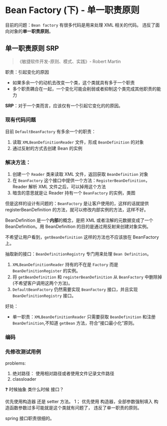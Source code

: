 # Bean Factory (下) - 单一职责原则

目前的问题：`Bean factory` 有很多代码是用来处理 XML 相关的代码。
违反了面向对象的**单一职责原则**。

## 单一职责原则 SRP
>《敏捷软件开发-原则、模式、实践》- Robert Martin

职责：引起变化的原因
- 如果多余一个的动机去改变一个类，这个类就具有多于一个职责
- 多个职责耦合在一起，一个变化可能会削弱或者抑制这个类完成其他职责的能力

**SRP**：对于一个类而言，应该仅有一个引起它变化的的原因。
### 现有代码问题
目前 `DefaultBeanFactory` 有多余一个的职责：
1. 读取 `XMLBeanDefinitionReader` 文件，形成 `BeanDefinition` 的对象
2. 通过反射的方式去创建 Bean 的实例

### 解决方法：
1. 创建一个 `Reader` 类来读取 XML 文件，返回获取 `BeanDefinition` 对象
2. 在 `BeanFactory` 这个接口中提供一个方法：`RegisterBeanDefinition`，Reader 解析 XML 文件之后，可以掉用这个方法
3. 暗含的意思就是让 Reader 持有一个 `BeanFactory` 的实例，类图

但是这样的设计有问题的：`BeanFactory` 是让客户使用的，这样的话就提供 registerBeanDefinition 的方法，就可以修改内部实例的方法，这样不好。

BeanDefinition 是一个**内部**的概念，是把 XML 或者注解的元数据变成了一个 BeanDefinition。用 BeanDefinition 的目的是通过用反射来创建对象实例。

不希望让用户看到，`getBeanDefinition` 这样的方法也不应该放在 BeanFactory 上。

抽取新的接口：`BeanDefinitionRegistry` 专门用来处理 `Bean Definition`。


1. `XMLBeanDefinitionReader` 持有的不在是 `Factory` 而是 `BeanDefinitionRegister` 的实例。
2. 将 `getBeanDefinition` 和 `registerBeanDefinition` 从 `BeanFactory` 中删除掉(不希望客户调用这两个方法)。
3. `DefaultBeanFactory` 仍然需要实现 `BeanFactory` 接口，并且实现 `BeanDefinitionRegistry` 接口。

好处：
- 单一职责：`XMLBeanDefinitionReader` 只需要获取 `BeanDefinition` 和注册 `BeanDefinition`,不知道 `getBean` 方法，符合“接口最小化”原则。


### 编码

### 先修改测试用例


problems:
1. 绝对路径： 使用相对路径或者使用文件记录文件路径
2. classloader

❓ 时候抽象 类什么时候 接口？

优先使用构造器 还是 setter 方法。
1； 优先使用 构造器，全部参数强制填入  构造函数参数过多可能就是这个类就有问题了， 违反了单一职责的原则。

spring 接口职责很细的。